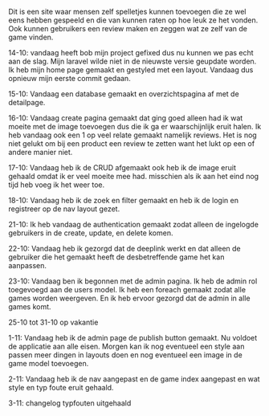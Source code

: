 Dit is een site waar mensen zelf spelletjes kunnen toevoegen die ze wel eens hebben gespeeld en die van kunnen raten op 
hoe leuk ze het vonden. Ook kunnen gebruikers een review maken en zeggen wat ze zelf van de game vinden.

14-10:
vandaag heeft bob mijn project gefixed dus nu kunnen we pas echt aan de slag.
Mijn laravel wilde niet in de nieuwste versie geupdate worden. 
Ik heb mijn home page gemaakt en gestyled met een layout. Vandaag dus opnieuw mijn eerste commit gedaan. 

15-10:
Vandaag een database gemaakt en overzichtspagina af met de detailpage. 

16-10: 
Vandaag create pagina gemaakt dat ging goed alleen had ik wat moeite met de image toevoegen dus 
die ik ga er waarschijnlijk eruit halen. Ik heb vandaag ook een 1 op veel relate gemaakt namelijk 
reviews. Het is nog niet gelukt om bij een product een review te zetten want het lukt op een of andere manier niet.

17-10:
Vandaag heb ik de CRUD afgemaakt ook heb ik de image eruit gehaald omdat ik er veel moeite mee had.
misschien als ik aan het eind nog tijd heb voeg ik het weer toe.

18-10:
Vandaag heb ik de zoek en filter gemaakt en heb ik de login en registreer op de nav layout gezet.

21-10:
Ik heb vandaag de authentication gemaakt zodat alleen de ingelogde gebruikers in de create, 
update, en delete komen.

22-10:
Vandaag heb ik gezorgd dat de deeplink werkt en dat alleen de gebruiker die het gemaakt heeft 
de desbetreffende game het kan aanpassen.

23-10:
Vandaag ben ik begonnen met de admin pagina. 
Ik heb de admin rol toegevoegd aan de users model.
Ik heb een foreach gemaakt zodat alle games worden weergeven.
En ik heb ervoor gezorgd dat de admin in alle games komt.

25-10 tot 31-10 op vakantie

1-11:
Vandaag heb ik de admin page de publish button gemaakt. Nu voldoet de applicatie aan alle eisen.
Morgen kan ik nog eventueel een style aan passen meer dingen in layouts doen en nog eventueel een image in de game model toevoegen.

2-11: 
Vandaag heb ik de nav aangepast en de game index aangepast en wat style en typ foute eruit gehaald.

3-11:
changelog typfouten uitgehaald


